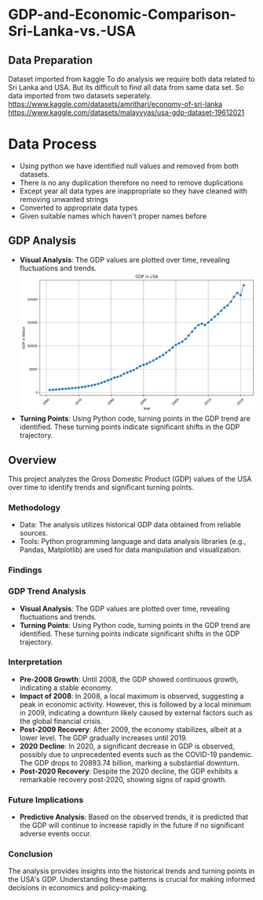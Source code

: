 # GDP-and-Economic-Comparison-Sri-Lanka-vs.-USA

## Data Preparation
Dataset imported from kaggle 
To do analysis we require both data related to Sri Lanka and USA. But its difficult to find all data from same data set. So data imported from two datasets seperately. 
https://www.kaggle.com/datasets/amritharj/economy-of-sri-lanka
https://www.kaggle.com/datasets/malayvyas/usa-gdp-dataset-19612021

# Data Process 
- Using python we have identified null values and removed from both datasets. 
- There is no any duplication therefore no need to remove duplications 
- Except year all data types are inappropriate so they have cleaned with removing unwanted strings 
- Converted to appropriate data types 
- Given suitable names which haven't proper names before 


## GDP Analysis

- **Visual Analysis**: The GDP values are plotted over time, revealing fluctuations and trends.
![GDP Trend Analysis](Sc/GDP_in_USA_chart.png)
- **Turning Points**: Using Python code, turning points in the GDP trend are identified. These turning points indicate significant shifts in the GDP trajectory.

## Overview
This project analyzes the Gross Domestic Product (GDP) values of the USA over time to identify trends and significant turning points.

### Methodology
- Data: The analysis utilizes historical GDP data obtained from reliable sources.
- Tools: Python programming language and data analysis libraries (e.g., Pandas, Matplotlib) are used for data manipulation and visualization.

### Findings

### GDP Trend Analysis
- **Visual Analysis**: The GDP values are plotted over time, revealing fluctuations and trends.
- **Turning Points**: Using Python code, turning points in the GDP trend are identified. These turning points indicate significant shifts in the GDP trajectory.

### Interpretation
- **Pre-2008 Growth**: Until 2008, the GDP showed continuous growth, indicating a stable economy.
- **Impact of 2008**: In 2008, a local maximum is observed, suggesting a peak in economic activity. However, this is followed by a local minimum in 2009, indicating a downturn likely caused by external factors such as the global financial crisis.
- **Post-2009 Recovery**: After 2009, the economy stabilizes, albeit at a lower level. The GDP gradually increases until 2019.
- **2020 Decline**: In 2020, a significant decrease in GDP is observed, possibly due to unprecedented events such as the COVID-19 pandemic. The GDP drops to 20893.74 billion, marking a substantial downturn.
- **Post-2020 Recovery**: Despite the 2020 decline, the GDP exhibits a remarkable recovery post-2020, showing signs of rapid growth.

### Future Implications
- **Predictive Analysis**: Based on the observed trends, it is predicted that the GDP will continue to increase rapidly in the future if no significant adverse events occur.

### Conclusion
The analysis provides insights into the historical trends and turning points in the USA's GDP. Understanding these patterns is crucial for making informed decisions in economics and policy-making.

